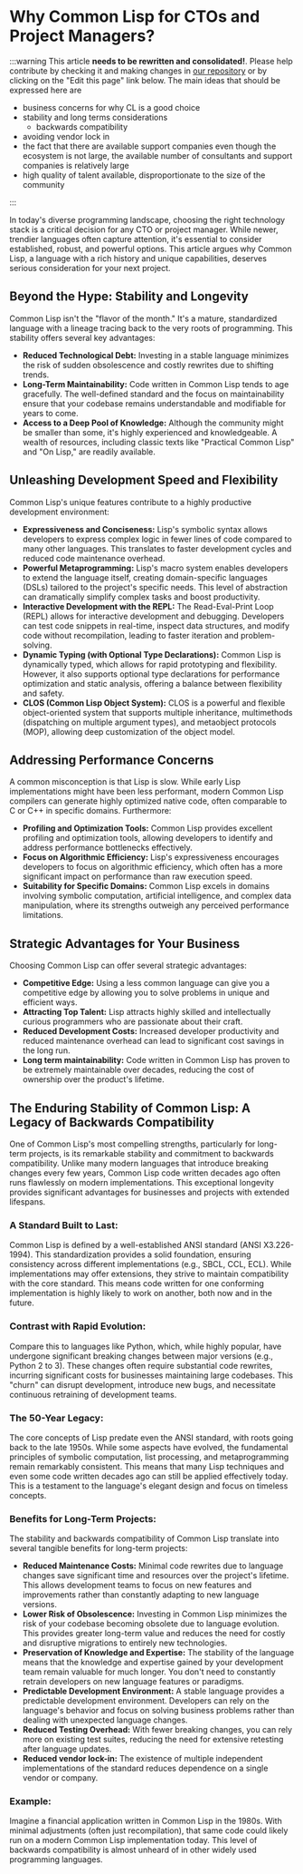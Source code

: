 # Why Common Lisp for CTOs and Project Managers?

:::warning
This article **needs to be rewritten and consolidated!**.
Please help contribute by checking it and making changes in [our repository](https://github.com/lisp-docs/lisp-docs.github.io) or by clicking on the "Edit this page" link below.
The main ideas that should be expressed here are

- business concerns for why CL is a good choice
- stability and long terms considerations
  - backwards compatibility
- avoiding vendor lock in
- the fact that there are available support companies even though the ecosystem is not large, the available number of consultants and support companies is relatively large
- high quality of talent available, disproportionate to the size of the community

:::

In today's diverse programming landscape, choosing the right technology stack is a critical decision for any CTO or project manager. While newer, trendier languages often capture attention, it's essential to consider established, robust, and powerful options. This article argues why Common Lisp, a language with a rich history and unique capabilities, deserves serious consideration for your next project.

## **Beyond the Hype: Stability and Longevity**

Common Lisp isn't the "flavor of the month." It's a mature, standardized language with a lineage tracing back to the very roots of programming. This stability offers several key advantages:

- **Reduced Technological Debt:** Investing in a stable language minimizes the risk of sudden obsolescence and costly rewrites due to shifting trends.
- **Long-Term Maintainability:** Code written in Common Lisp tends to age gracefully. The well-defined standard and the focus on maintainability ensure that your codebase remains understandable and modifiable for years to come.
- **Access to a Deep Pool of Knowledge:** Although the community might be smaller than some, it's highly experienced and knowledgeable. A wealth of resources, including classic texts like "Practical Common Lisp" and "On Lisp," are readily available.

## **Unleashing Development Speed and Flexibility**

Common Lisp's unique features contribute to a highly productive development environment:

- **Expressiveness and Conciseness:** Lisp's symbolic syntax allows developers to express complex logic in fewer lines of code compared to many other languages. This translates to faster development cycles and reduced code maintenance overhead.
- **Powerful Metaprogramming:** Lisp's macro system enables developers to extend the language itself, creating domain-specific languages (DSLs) tailored to the project's specific needs. This level of abstraction can dramatically simplify complex tasks and boost productivity.
- **Interactive Development with the REPL:** The Read-Eval-Print Loop (REPL) allows for interactive development and debugging. Developers can test code snippets in real-time, inspect data structures, and modify code without recompilation, leading to faster iteration and problem-solving.
- **Dynamic Typing (with Optional Type Declarations):** Common Lisp is dynamically typed, which allows for rapid prototyping and flexibility. However, it also supports optional type declarations for performance optimization and static analysis, offering a balance between flexibility and safety.
- **CLOS (Common Lisp Object System):** CLOS is a powerful and flexible object-oriented system that supports multiple inheritance, multimethods (dispatching on multiple argument types), and metaobject protocols (MOP), allowing deep customization of the object model.

## **Addressing Performance Concerns**

A common misconception is that Lisp is slow. While early Lisp implementations might have been less performant, modern Common Lisp compilers can generate highly optimized native code, often comparable to C or C++ in specific domains. Furthermore:

- **Profiling and Optimization Tools:** Common Lisp provides excellent profiling and optimization tools, allowing developers to identify and address performance bottlenecks effectively.
- **Focus on Algorithmic Efficiency:** Lisp's expressiveness encourages developers to focus on algorithmic efficiency, which often has a more significant impact on performance than raw execution speed.
- **Suitability for Specific Domains:** Common Lisp excels in domains involving symbolic computation, artificial intelligence, and complex data manipulation, where its strengths outweigh any perceived performance limitations.

## **Strategic Advantages for Your Business**

Choosing Common Lisp can offer several strategic advantages:

- **Competitive Edge:** Using a less common language can give you a competitive edge by allowing you to solve problems in unique and efficient ways.
- **Attracting Top Talent:** Lisp attracts highly skilled and intellectually curious programmers who are passionate about their craft.
- **Reduced Development Costs:** Increased developer productivity and reduced maintenance overhead can lead to significant cost savings in the long run.
- **Long term maintainability:** Code written in Common Lisp has proven to be extremely maintainable over decades, reducing the cost of ownership over the product's lifetime.

## The Enduring Stability of Common Lisp: A Legacy of Backwards Compatibility

One of Common Lisp's most compelling strengths, particularly for long-term projects, is its remarkable stability and commitment to backwards compatibility. Unlike many modern languages that introduce breaking changes every few years, Common Lisp code written decades ago often runs flawlessly on modern implementations. This exceptional longevity provides significant advantages for businesses and projects with extended lifespans.

### **A Standard Built to Last:**

Common Lisp is defined by a well-established ANSI standard (ANSI X3.226-1994). This standardization provides a solid foundation, ensuring consistency across different implementations (e.g., SBCL, CCL, ECL). While implementations may offer extensions, they strive to maintain compatibility with the core standard. This means code written for one conforming implementation is highly likely to work on another, both now and in the future.

### **Contrast with Rapid Evolution:**

Compare this to languages like Python, which, while highly popular, have undergone significant breaking changes between major versions (e.g., Python 2 to 3). These changes often require substantial code rewrites, incurring significant costs for businesses maintaining large codebases. This "churn" can disrupt development, introduce new bugs, and necessitate continuous retraining of development teams.

### **The 50-Year Legacy:**

The core concepts of Lisp predate even the ANSI standard, with roots going back to the late 1950s. While some aspects have evolved, the fundamental principles of symbolic computation, list processing, and metaprogramming remain remarkably consistent. This means that many Lisp techniques and even some code written decades ago can still be applied effectively today. This is a testament to the language's elegant design and focus on timeless concepts.

### **Benefits for Long-Term Projects:**

The stability and backwards compatibility of Common Lisp translate into several tangible benefits for long-term projects:

- **Reduced Maintenance Costs:** Minimal code rewrites due to language changes save significant time and resources over the project's lifetime. This allows development teams to focus on new features and improvements rather than constantly adapting to new language versions.
- **Lower Risk of Obsolescence:** Investing in Common Lisp minimizes the risk of your codebase becoming obsolete due to language evolution. This provides greater long-term value and reduces the need for costly and disruptive migrations to entirely new technologies.
- **Preservation of Knowledge and Expertise:** The stability of the language means that the knowledge and expertise gained by your development team remain valuable for much longer. You don't need to constantly retrain developers on new language features or paradigms.
- **Predictable Development Environment:** A stable language provides a predictable development environment. Developers can rely on the language's behavior and focus on solving business problems rather than dealing with unexpected language changes.
- **Reduced Testing Overhead:** With fewer breaking changes, you can rely more on existing test suites, reducing the need for extensive retesting after language updates.
- **Reduced vendor lock-in:** The existence of multiple independent implementations of the standard reduces dependence on a single vendor or company.

### **Example:**

Imagine a financial application written in Common Lisp in the 1980s. With minimal adjustments (often just recompilation), that same code could likely run on a modern Common Lisp implementation today. This level of backwards compatibility is almost unheard of in other widely used programming languages.
